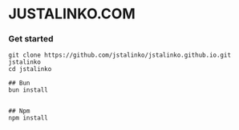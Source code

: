 # JUSTALINKO.COM

### Get started

```
git clone https://github.com/jstalinko/jstalinko.github.io.git jstalinko
cd jstalinko

## Bun
bun install


## Npm
npm install
```